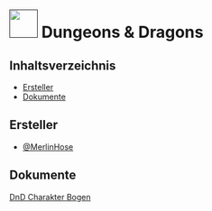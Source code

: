 
# [<img src="https://img.icons8.com/?size=256&id=104704&format=png" width="50" height="50"/>]() Dungeons & Dragons
## Inhaltsverzeichnis

- [Ersteller](#Ersteller)
- [Dokumente](#Dokumente)
## Ersteller

- [@MerlinHose](https://github.com/MerlinHose)


## Dokumente

[DnD Charakter Bogen](https://www.dnddeutsch.de/wp-content/uploads/2022/07/charakterbogen_ataendler_v2.8.2.pdf)